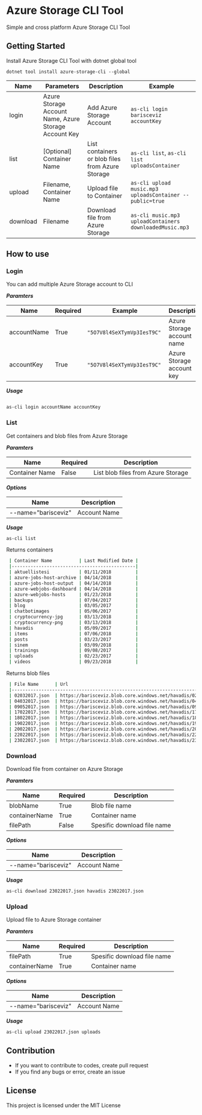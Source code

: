 # Azure Storage CLI Tool

Simple and cross platform Azure Storage CLI Tool

## Getting Started

Install Azure Storage CLI Tool with dotnet global tool

```
dotnet tool install azure-storage-cli --global
```

|Name|Parameters|Description|Example|
|--------------|-------------|-------------|-------------------------|
|login| Azure Storage Account Name, Azure Storage Account Key | Add Azure Storage Account | `as-cli login barisceviz accountKey`
|list| [Optional] Container Name | List containers or blob files from Azure Storage | `as-cli list`, `as-cli list uploadsContainer`
|upload| Filename, Container Name | Upload file to Container | `as-cli upload music.mp3 uploadsContainer --public=true`
|download| Filename | Download file from Azure Storage | `as-cli music.mp3 uploadContainers downloadedMusic.mp3` 


## How to use

### Login

You can add multiple Azure Storage account to CLI

***Paramters***  

|Name|Required|Example|Description|
|--------------|-------------|-------------|-------------------------|
|accountName| True | `"5O7V8l4SeXTymVp3IesT9C"` | Azure Storage account name 
|accountKey| True | `"5O7V8l4SeXTymVp3IesT9C"` | Azure Storage account key 

***Usage***  

```bash

as-cli login accountName accountKey

```

### List

Get containers and blob files from Azure Storage

***Paramters***  

|Name|Required|Description|
|--------------|-----------|-------------------------|
|Container Name|False| List blob files from Azure Storage


***Options***  

|Name|Description|
|--------------|-------------------------|
|--name="barisceviz"|Account Name


***Usage***  
```bash
as-cli list
```

Returns containers

```bash
 | Container Name          | Last Modified Date |
 |----------------------------------------------|
 | aktuellistesi           | 01/11/2018         |
 | azure-jobs-host-archive | 04/14/2018         |
 | azure-jobs-host-output  | 04/14/2018         |
 | azure-webjobs-dashboard | 04/14/2018         |
 | azure-webjobs-hosts     | 01/23/2018         |
 | backups                 | 07/04/2017         |
 | blog                    | 03/05/2017         |
 | chatbotimages           | 05/06/2017         |
 | cryptocurrency-jpg      | 03/13/2018         |
 | cryptocurrency-png      | 03/13/2018         |
 | havadis                 | 05/09/2017         |
 | items                   | 07/06/2018         |
 | posts                   | 03/23/2017         |
 | sinem                   | 03/09/2018         |
 | trainings               | 09/08/2017         |
 | uploads                 | 02/23/2017         |
 | videos                  | 09/23/2018         |
```

Returns blob files

```bash
 | File Name      | Url                                                            |
 |---------------------------------------------------------------------------------|
 | 02032017.json  | https://barisceviz.blob.core.windows.net/havadis/02032017.json |
 | 04032017.json  | https://barisceviz.blob.core.windows.net/havadis/04032017.json |
 | 09052017.json  | https://barisceviz.blob.core.windows.net/havadis/09052017.json |
 | 17022017.json  | https://barisceviz.blob.core.windows.net/havadis/17022017.json |
 | 18022017.json  | https://barisceviz.blob.core.windows.net/havadis/18022017.json |
 | 19022017.json  | https://barisceviz.blob.core.windows.net/havadis/19022017.json |
 | 20022017.json  | https://barisceviz.blob.core.windows.net/havadis/20022017.json |
 | 22022017.json  | https://barisceviz.blob.core.windows.net/havadis/22022017.json |
 | 23022017.json  | https://barisceviz.blob.core.windows.net/havadis/23022017.json |
```

### Download

Download file from container on Azure Storage

***Paramters***  

|Name|Required|Description|
|--------------|-------|-------------------------|
|blobName|True|Blob file name
|containerName|True| Container name | `"TR"`
|filePath|False| Spesific download file name

***Options***  

|Name|Description|
|--------------|-------------------------|
|--name="barisceviz"|Account Name


***Usage***  
```bash
as-cli download 23022017.json havadis 23022017.json
```

### Upload

Upload file to Azure Storage container

***Paramters***  

|Name|Required|Description|
|--------------|-------|-------------------------|
|filePath|True| Spesific download file name
|containerName|True| Container name | `"TR"`

***Options***  

|Name|Description|
|--------------|-------------------------|
|--name="barisceviz"|Account Name

***Usage***  
```bash
as-cli upload 23022017.json uploads
```

## Contribution

* If you want to contribute to codes, create pull request
* If you find any bugs or error, create an issue

## License

This project is licensed under the MIT License
